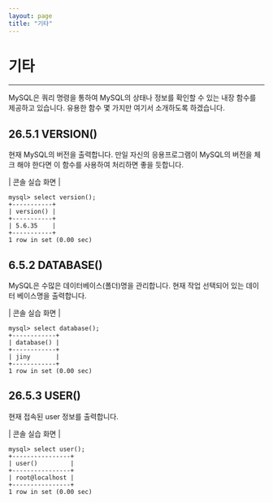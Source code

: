 ```yaml
---
layout: page
title: "기타"
--- 
```


# 기타
<hr>
MySQL은 쿼리 명령을 통하여 MySQL의 상태나 정보를 확인할 수 있는 내장 함수를 제공하고 있습니다. 유용한 함수 몇 가지만 여기서 소개하도록 하겠습니다.  

<br>

## 26.5.1 VERSION() 
현재 MySQL의 버전을 출력합니다. 만일 자신의 응용프로그램이 MySQL의 버전을 체크 
해야 한다면 이 함수를 사용하여 처리하면 좋을 듯합니다.  

| 콘솔 실습 화면 | 
```
mysql> select version();
+-----------+
| version() |
+-----------+
| 5.6.35    |
+-----------+
1 row in set (0.00 sec)
```

## 6.5.2 DATABASE() 
MySQL은 수많은 데이터베이스(폴더)명을 관리합니다. 현재 작업 선택되어 있는 데이터 베이스명을 출력합니다.  

| 콘솔 실습 화면 | 
```
mysql> select database();
+------------+
| database() |
+------------+
| jiny       |
+------------+
1 row in set (0.00 sec)
```

## 26.5.3 USER() 
현재 접속된 user 정보를 출력합니다.  

| 콘솔 실습 화면 | 
```
mysql> select user();
+----------------+
| user()         |
+----------------+
| root@localhost |
+----------------+
1 row in set (0.00 sec)
```


